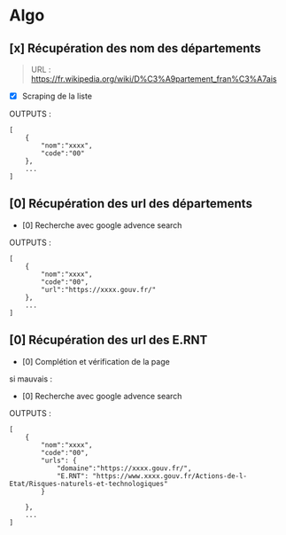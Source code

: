 # Algo
## [x] Récupération des nom des départements
> URL : https://fr.wikipedia.org/wiki/D%C3%A9partement_fran%C3%A7ais

- [x] Scraping de la liste

OUTPUTS : 
```
[
    {
        "nom":"xxxx",
        "code":"00"
    },
    ...
]
```

## [0] Récupération des url des départements

- [0] Recherche avec google advence search


OUTPUTS : 
```
[
    {
        "nom":"xxxx",
        "code":"00",
        "url":"https://xxxx.gouv.fr/"
    },
    ...
]
```

## [0] Récupération des url des E.RNT

- [0] Complétion et vérification de la page

si mauvais :
- [0] Recherche avec google advence search

OUTPUTS : 
```
[
    {
        "nom":"xxxx",
        "code":"00",
        "urls": {
            "domaine":"https://xxxx.gouv.fr/",
            "E.RNT": "https://www.xxxx.gouv.fr/Actions-de-l-Etat/Risques-naturels-et-technologiques"
        }
        
    },
    ...
]
```